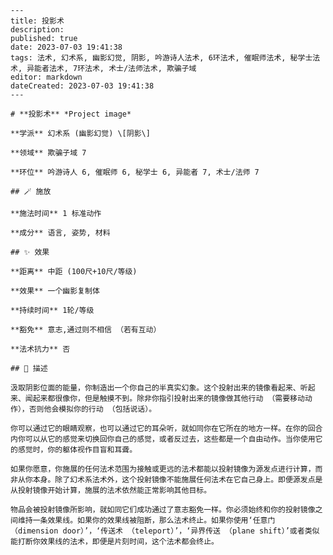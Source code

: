 
    ---
    title: 投影术
    description: 
    published: true
    date: 2023-07-03 19:41:38
    tags: 法术, 幻术系, 幽影幻觉, 阴影, 吟游诗人法术, 6环法术, 催眠师法术, 秘学士法术, 异能者法术, 7环法术, 术士/法师法术, 欺骗子域
    editor: markdown
    dateCreated: 2023-07-03 19:41:38
    ---

    # **投影术** *Project image*

    **学派** 幻术系 (幽影幻觉) \[阴影\] 

    **领域** 欺骗子域 7

    **环位** 吟游诗人 6, 催眠师 6, 秘学士 6, 异能者 7, 术士/法师 7

    ## 🪄 施放

    **施法时间** 1 标准动作

    **成分** 语言, 姿势, 材料

    ## ✨ 效果  

    **距离** 中距 (100尺+10尺/等级) 

    **效果** 一个幽影复制体 

    **持续时间** 1轮/等级 

    **豁免** 意志,通过则不相信 （若有互动）

    **法术抗力** 否

    ## 📖 描述

    汲取阴影位面的能量，你制造出一个你自己的半真实幻象。这个投射出来的镜像看起来、听起来、闻起来都很像你，但是触摸不到。除非你指引投射出来的镜像做其他行动 （需要移动动作），否则他会模拟你的行动 （包括说话）。

    你可以通过它的眼睛观察，也可以通过它的耳朵听，就如同你在它所在的地方一样。在你的回合内你可以从它的感觉来切换回你自己的感觉，或者反过去，这些都是一个自由动作。当你使用它的感觉时，你的躯体视作目盲和耳聋。

    如果你愿意，你施展的任何法术范围为接触或更远的法术都能以投射镜像为源发点进行计算，而非从你本身。除了幻术系法术外，这个投射镜像不能施展任何法术在它自己身上。即便源发点是从投射镜像开始计算，施展的法术依然能正常影响其他目标。

    物品会被投射镜像所影响，就如同它们成功通过了意志豁免一样。你必须始终和你的投射镜像之间维持一条效果线。如果你的效果线被阻断，那么法术终止。如果你使用‘任意门 （dimension door）’，‘传送术 （teleport）’，‘异界传送 （plane shift）’或者类似能打断你效果线的法术，即便是片刻时间，这个法术都会终止。
    